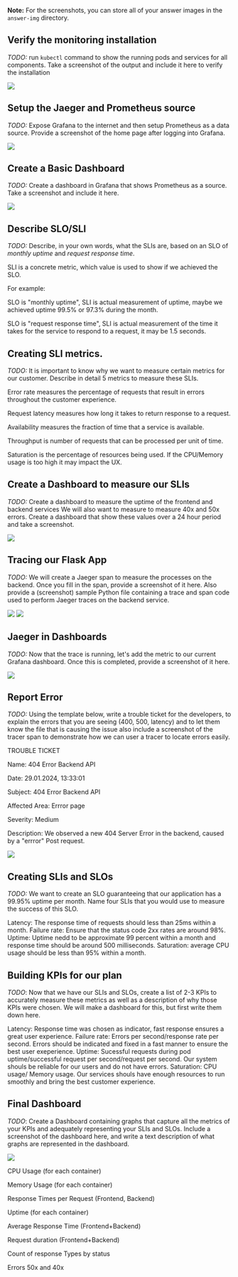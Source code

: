 **Note:** For the screenshots, you can store all of your answer images in the `answer-img` directory.

## Verify the monitoring installation

*TODO:* run `kubectl` command to show the running pods and services for all components. Take a screenshot of the output and include it here to verify the installation

![](answer-img/1_installation.PNG)

## Setup the Jaeger and Prometheus source
*TODO:* Expose Grafana to the internet and then setup Prometheus as a data source. Provide a screenshot of the home page after logging into Grafana.

![](answer-img/2_grafana.PNG)

## Create a Basic Dashboard
*TODO:* Create a dashboard in Grafana that shows Prometheus as a source. Take a screenshot and include it here.

![](answer-img/3_basic.PNG)

## Describe SLO/SLI
*TODO:* Describe, in your own words, what the SLIs are, based on an SLO of *monthly uptime* and *request response time*.

SLI is a concrete metric, which value is used to show if we achieved the SLO.

For example: 

SLO is "monthly uptime", SLI is actual measurement of uptime, maybe we achieved uptime 99.5% or 97.3% during the month.

SLO is "request response time", SLI is actual measurement of the time it takes for the service to respond to a request, it may be 1.5 seconds.

## Creating SLI metrics.
*TODO:* It is important to know why we want to measure certain metrics for our customer. Describe in detail 5 metrics to measure these SLIs. 

Error rate measures the percentage of requests that result in errors throughout the customer experience.
 
Request latency measures how long it takes to return response to a request.
 
Availability measures the fraction of time that a service is available.
 
Throughput is number of requests that can be processed per unit of time.
 
Saturation is the percentage of resources being used. If the CPU/Memory usage is too high it may impact the UX.

## Create a Dashboard to measure our SLIs
*TODO:* Create a dashboard to measure the uptime of the frontend and backend services We will also want to measure to measure 40x and 50x errors. Create a dashboard that show these values over a 24 hour period and take a screenshot.

![](answer-img/4_uptime_errors.PNG)

## Tracing our Flask App
*TODO:*  We will create a Jaeger span to measure the processes on the backend. Once you fill in the span, provide a screenshot of it here. Also provide a (screenshot) sample Python file containing a trace and span code used to perform Jaeger traces on the backend service.

![](answer-img/5_jaeger.PNG)
![](answer-img/6_span.PNG)

## Jaeger in Dashboards
*TODO:* Now that the trace is running, let's add the metric to our current Grafana dashboard. Once this is completed, provide a screenshot of it here.

![](answer-img/7_grafana_jaeger.PNG)

## Report Error
*TODO:* Using the template below, write a trouble ticket for the developers, to explain the errors that you are seeing (400, 500, latency) and to let them know the file that is causing the issue also include a screenshot of the tracer span to demonstrate how we can user a tracer to locate errors easily.

TROUBLE TICKET

Name: 404 Error Backend API

Date: 29.01.2024, 13:33:01

Subject: 404 Error Backend API 

Affected Area: Errror page

Severity: Medium

Description: We observed a new 404 Server Error in the backend, caused by a "errror" Post request.

![](answer-img/8_jaeger_backend_error.PNG)

## Creating SLIs and SLOs
*TODO:* We want to create an SLO guaranteeing that our application has a 99.95% uptime per month. Name four SLIs that you would use to measure the success of this SLO.

Latency: The response time of requests should less than 25ms within a month.
Failure rate: Ensure that the status code 2xx rates are around 98%.
Uptime: Uptime nedd to be approximate 99 percent within a month and response time should be around 500 milliseconds.
Saturation: average CPU usage should be less than 95% within a month.


## Building KPIs for our plan
*TODO*: Now that we have our SLIs and SLOs, create a list of 2-3 KPIs to accurately measure these metrics as well as a description of why those KPIs were chosen. We will make a dashboard for this, but first write them down here.

Latency: Response time was chosen as indicator, fast response ensures a great user experience.
Failure rate: Errors per second/response rate per second. Errors should be indicated and fixed in a fast manner to ensure the best user exeperience.
Uptime: Sucessful requests during pod uptime/successful request per second/request per second. Our system shouls be reliable for our users and do not have errors.
Saturation: CPU usage/ Memory usage. Our services shouls have enough resources to run smoothly and bring the best customer experience.

## Final Dashboard
*TODO*: Create a Dashboard containing graphs that capture all the metrics of your KPIs and adequately representing your SLIs and SLOs. Include a screenshot of the dashboard here, and write a text description of what graphs are represented in the dashboard.  

![](answer-img/9_grafana_dashboard.PNG)

CPU Usage (for each container)

Memory Usage (for each container)

Response Times per Request (Frontend, Backend)

Uptime (for each container)

Average Response Time (Frontend+Backend)

Request duration (Frontend+Backend)

Count of response Types by status

Errors 50x and 40x
